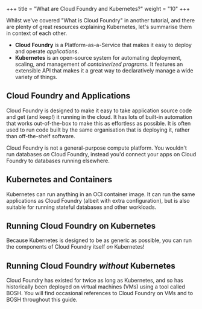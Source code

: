 +++
title = "What are Cloud Foundry and Kubernetes?"
weight = "10"
+++

Whilst we've covered "What is Cloud Foundry" in another tutorial, and there are plenty of great resources explaining Kubernetes, let's summarise them in context of each other.

* **Cloud Foundry** is a Platform-as-a-Service that makes it easy to deploy and operate _applications_.
* **Kubernetes** is an open-source system for automating deployment, scaling, and management of _containerized programs_. It features an extensible API that makes it a great way to declaratively manage a wide variety of things.

## Cloud Foundry and Applications

Cloud Foundry is designed to make it easy to take application source code and get (and keep!) it running in the cloud. It has lots of built-in automation that works out-of-the-box to make this as effortless as possible. It is often used to run code built by the same organisation that is deploying it, rather than off-the-shelf software.

Cloud Foundry is not a general-purpose compute platform. You wouldn't run databases _on_ Cloud Foundry, instead you'd connect your apps on Cloud Foundry to databases running elsewhere.

## Kubernetes and Containers

Kubernetes can run anything in an OCI container image. It can run the same applications as Cloud Foundry (albeit with extra configuration), but is also suitable for running stateful databases and other workloads.

## Running Cloud Foundry on Kubernetes

Because Kubernetes is designed to be as generic as possible, you can run the components of Cloud Foundry itself _on_ Kubernetes!

## Running Cloud Foundry _without_ Kubernetes

Cloud Foundry has existed for twice as long as Kubernetes, and so has historically been deployed on virtual machines (VMs) using a tool called BOSH. You will find occasional references to Cloud Foundry on VMs and to BOSH throughout this guide.
